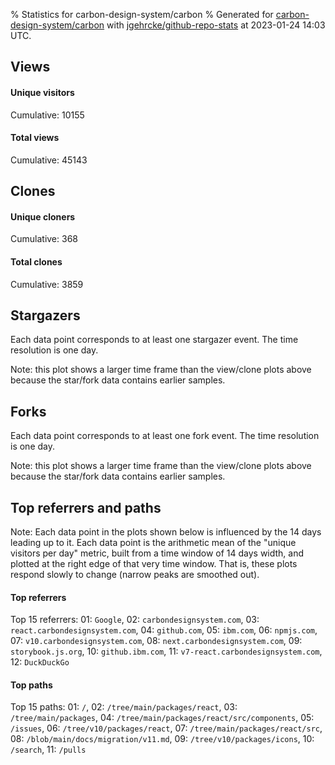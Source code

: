 % Statistics for carbon-design-system/carbon
% Generated for [carbon-design-system/carbon](https://github.com/carbon-design-system/carbon) with [jgehrcke/github-repo-stats](https://github.com/jgehrcke/github-repo-stats) at 2023-01-24 14:03 UTC.


## Views

#### Unique visitors
<div id="chart_views_unique" class="full-width-chart"></div>

Cumulative: 10155

#### Total views
<div id="chart_views_total" class="full-width-chart"></div>

Cumulative: 45143

<div class="pagebreak-for-print"> </div>

## Clones

#### Unique cloners
<div id="chart_clones_unique" class="full-width-chart"></div>

Cumulative: 368

#### Total clones
<div id="chart_clones_total" class="full-width-chart"></div>

Cumulative: 3859



<div class="pagebreak-for-print"> </div>



## Stargazers

Each data point corresponds to at least one stargazer event.
The time resolution is one day.

<div id="chart_stargazers" class="full-width-chart"></div>


Note: this plot shows a larger time frame than the view/clone plots above because the star/fork data contains earlier samples.



## Forks

Each data point corresponds to at least one fork event.
The time resolution is one day.

<div id="chart_forks" class="full-width-chart"></div>


Note: this plot shows a larger time frame than the view/clone plots above because the star/fork data contains earlier samples.



<div class="pagebreak-for-print"> </div>



## Top referrers and paths


Note: Each data point in the plots shown below is influenced by the 14 days
leading up to it. Each data point is the arithmetic mean of the "unique
visitors per day" metric, built from a time window of 14 days width, and
plotted at the right edge of that very time window. That is, these plots
respond slowly to change (narrow peaks are smoothed out).




#### Top referrers


<div id="chart_referrers_top_n_alltime" class="full-width-chart"></div>

Top 15 referrers: 01: `Google`, 02: `carbondesignsystem.com`, 03: `react.carbondesignsystem.com`, 04: `github.com`, 05: `ibm.com`, 06: `npmjs.com`, 07: `v10.carbondesignsystem.com`, 08: `next.carbondesignsystem.com`, 09: `storybook.js.org`, 10: `github.ibm.com`, 11: `v7-react.carbondesignsystem.com`, 12: `DuckDuckGo`





#### Top paths


<div id="chart_paths_top_n_alltime" class="full-width-chart"></div>

Top 15 paths: 01: `/`, 02: `/tree/main/packages/react`, 03: `/tree/main/packages`, 04: `/tree/main/packages/react/src/components`, 05: `/issues`, 06: `/tree/v10/packages/react`, 07: `/tree/main/packages/react/src`, 08: `/blob/main/docs/migration/v11.md`, 09: `/tree/v10/packages/icons`, 10: `/search`, 11: `/pulls`


<script type="text/javascript">
    vegaEmbed('#chart_views_unique', {"$schema": "https://vega.github.io/schema/vega-lite/v4.17.0.json", "config": {"arc": {"fill": "#1b1e23"}, "area": {"fill": "#1b1e23"}, "axisBottom": {"domainColor": "#a9b4c4", "gridColor": "#a9b4c4", "labelColor": "#1b1e23", "labelFont": "relative-mono-11-pitch-pro, Menlo, monospace", "tickColor": "#a9b4c4", "titleColor": "#1b1e23", "titleFont": "relative-mono-11-pitch-pro, Menlo, monospace"}, "axisLeft": {"domainColor": "#a9b4c4", "gridColor": "#a9b4c4", "labelColor": "#1b1e23", "labelFont": "relative-mono-11-pitch-pro, Menlo, monospace", "tickColor": "#a9b4c4", "titleColor": "#1b1e23", "titleFont": "relative-mono-11-pitch-pro, Menlo, monospace"}, "axisX": {"grid": false}, "axisY": {"grid": false, "labelBound": true}, "background": "#FFFFFF", "group": {"fill": "#FFFFFF"}, "header": {"fontWeight": 400, "labelFont": "relative-mono-11-pitch-pro, Menlo, monospace", "titleFont": "relative-mono-11-pitch-pro, Menlo, monospace"}, "legend": {"labelFont": "relative-mono-11-pitch-pro, Menlo, monospace", "symbolSize": 200, "symbolType": "circle", "titleFont": "relative-mono-11-pitch-pro, Menlo, monospace"}, "line": {"color": "#1b1e23", "stroke": "#1b1e23"}, "path": {"stroke": "#1b1e23"}, "point": {"color": "#1b1e23", "cursor": "pointer", "filled": true, "size": 20}, "range": {"category": ["#85a2f7", "#ea9755", "#7eb36a", "#f07071", "#bc85d9", "#e587b6", "#a9b4c4", "#d4c05e", "#64b9c4"]}, "style": {"bar": {"fill": "#1b1e23"}, "text": {"font": "relative-mono-11-pitch-pro, Menlo, monospace", "fontWeight": 400}}, "symbol": {"shape": "circle"}, "title": {"anchor": "start", "font": "relative-mono-11-pitch-pro, Menlo, monospace", "fontWeight": 400}, "trail": {"color": "#1b1e23", "stroke": "#1b1e23"}, "view": {"stroke": null}}, "data": {"name": "data-e81430595b9383e5c819a28586edb042"}, "datasets": {"data-e81430595b9383e5c819a28586edb042": [{"time": "2023-01-03T00:00:00+00:00", "views_total": 1091, "views_unique": 224}, {"time": "2023-01-04T00:00:00+00:00", "views_total": 2646, "views_unique": 541}, {"time": "2023-01-05T00:00:00+00:00", "views_total": 2683, "views_unique": 609}, {"time": "2023-01-06T00:00:00+00:00", "views_total": 2233, "views_unique": 481}, {"time": "2023-01-07T00:00:00+00:00", "views_total": 683, "views_unique": 163}, {"time": "2023-01-08T00:00:00+00:00", "views_total": 548, "views_unique": 137}, {"time": "2023-01-09T00:00:00+00:00", "views_total": 2855, "views_unique": 676}, {"time": "2023-01-10T00:00:00+00:00", "views_total": 3005, "views_unique": 694}, {"time": "2023-01-11T00:00:00+00:00", "views_total": 3182, "views_unique": 717}, {"time": "2023-01-12T00:00:00+00:00", "views_total": 2839, "views_unique": 639}, {"time": "2023-01-13T00:00:00+00:00", "views_total": 2456, "views_unique": 481}, {"time": "2023-01-14T00:00:00+00:00", "views_total": 842, "views_unique": 170}, {"time": "2023-01-15T00:00:00+00:00", "views_total": 696, "views_unique": 159}, {"time": "2023-01-16T00:00:00+00:00", "views_total": 2352, "views_unique": 536}, {"time": "2023-01-17T00:00:00+00:00", "views_total": 3147, "views_unique": 626}, {"time": "2023-01-18T00:00:00+00:00", "views_total": 3029, "views_unique": 672}, {"time": "2023-01-19T00:00:00+00:00", "views_total": 3234, "views_unique": 738}, {"time": "2023-01-20T00:00:00+00:00", "views_total": 2775, "views_unique": 554}, {"time": "2023-01-21T00:00:00+00:00", "views_total": 624, "views_unique": 182}, {"time": "2023-01-22T00:00:00+00:00", "views_total": 860, "views_unique": 188}, {"time": "2023-01-23T00:00:00+00:00", "views_total": 2395, "views_unique": 659}, {"time": "2023-01-24T00:00:00+00:00", "views_total": 968, "views_unique": 309}]}, "encoding": {"tooltip": [{"field": "views_unique", "format": ".1f", "title": "views (u)", "type": "quantitative"}, {"field": "time", "format": "%B %e, %Y", "title": "date", "type": "temporal"}], "x": {"axis": {"labelAngle": 25}, "field": "time", "scale": {"domain": ["2023-01-03", "2023-01-24"]}, "timeUnit": "yearmonthdate", "title": "date", "type": "temporal"}, "y": {"axis": {"values": [1, 10, 50, 100, 500, 1000, 5000, 10000]}, "field": "views_unique", "scale": {"domain": [0, 811.8000000000001], "type": "symlog", "zero": true}, "title": "unique views per day", "type": "quantitative"}}, "height": 200, "mark": {"point": true, "type": "line"}, "padding": 10, "width": "container"}, {"actions": false, "renderer": "svg"}).catch(console.error);
vegaEmbed('#chart_views_total', {"$schema": "https://vega.github.io/schema/vega-lite/v4.17.0.json", "config": {"arc": {"fill": "#1b1e23"}, "area": {"fill": "#1b1e23"}, "axisBottom": {"domainColor": "#a9b4c4", "gridColor": "#a9b4c4", "labelColor": "#1b1e23", "labelFont": "relative-mono-11-pitch-pro, Menlo, monospace", "tickColor": "#a9b4c4", "titleColor": "#1b1e23", "titleFont": "relative-mono-11-pitch-pro, Menlo, monospace"}, "axisLeft": {"domainColor": "#a9b4c4", "gridColor": "#a9b4c4", "labelColor": "#1b1e23", "labelFont": "relative-mono-11-pitch-pro, Menlo, monospace", "tickColor": "#a9b4c4", "titleColor": "#1b1e23", "titleFont": "relative-mono-11-pitch-pro, Menlo, monospace"}, "axisX": {"grid": false}, "axisY": {"grid": false, "labelBound": true}, "background": "#FFFFFF", "group": {"fill": "#FFFFFF"}, "header": {"fontWeight": 400, "labelFont": "relative-mono-11-pitch-pro, Menlo, monospace", "titleFont": "relative-mono-11-pitch-pro, Menlo, monospace"}, "legend": {"labelFont": "relative-mono-11-pitch-pro, Menlo, monospace", "symbolSize": 200, "symbolType": "circle", "titleFont": "relative-mono-11-pitch-pro, Menlo, monospace"}, "line": {"color": "#1b1e23", "stroke": "#1b1e23"}, "path": {"stroke": "#1b1e23"}, "point": {"color": "#1b1e23", "cursor": "pointer", "filled": true, "size": 20}, "range": {"category": ["#85a2f7", "#ea9755", "#7eb36a", "#f07071", "#bc85d9", "#e587b6", "#a9b4c4", "#d4c05e", "#64b9c4"]}, "style": {"bar": {"fill": "#1b1e23"}, "text": {"font": "relative-mono-11-pitch-pro, Menlo, monospace", "fontWeight": 400}}, "symbol": {"shape": "circle"}, "title": {"anchor": "start", "font": "relative-mono-11-pitch-pro, Menlo, monospace", "fontWeight": 400}, "trail": {"color": "#1b1e23", "stroke": "#1b1e23"}, "view": {"stroke": null}}, "data": {"name": "data-e81430595b9383e5c819a28586edb042"}, "datasets": {"data-e81430595b9383e5c819a28586edb042": [{"time": "2023-01-03T00:00:00+00:00", "views_total": 1091, "views_unique": 224}, {"time": "2023-01-04T00:00:00+00:00", "views_total": 2646, "views_unique": 541}, {"time": "2023-01-05T00:00:00+00:00", "views_total": 2683, "views_unique": 609}, {"time": "2023-01-06T00:00:00+00:00", "views_total": 2233, "views_unique": 481}, {"time": "2023-01-07T00:00:00+00:00", "views_total": 683, "views_unique": 163}, {"time": "2023-01-08T00:00:00+00:00", "views_total": 548, "views_unique": 137}, {"time": "2023-01-09T00:00:00+00:00", "views_total": 2855, "views_unique": 676}, {"time": "2023-01-10T00:00:00+00:00", "views_total": 3005, "views_unique": 694}, {"time": "2023-01-11T00:00:00+00:00", "views_total": 3182, "views_unique": 717}, {"time": "2023-01-12T00:00:00+00:00", "views_total": 2839, "views_unique": 639}, {"time": "2023-01-13T00:00:00+00:00", "views_total": 2456, "views_unique": 481}, {"time": "2023-01-14T00:00:00+00:00", "views_total": 842, "views_unique": 170}, {"time": "2023-01-15T00:00:00+00:00", "views_total": 696, "views_unique": 159}, {"time": "2023-01-16T00:00:00+00:00", "views_total": 2352, "views_unique": 536}, {"time": "2023-01-17T00:00:00+00:00", "views_total": 3147, "views_unique": 626}, {"time": "2023-01-18T00:00:00+00:00", "views_total": 3029, "views_unique": 672}, {"time": "2023-01-19T00:00:00+00:00", "views_total": 3234, "views_unique": 738}, {"time": "2023-01-20T00:00:00+00:00", "views_total": 2775, "views_unique": 554}, {"time": "2023-01-21T00:00:00+00:00", "views_total": 624, "views_unique": 182}, {"time": "2023-01-22T00:00:00+00:00", "views_total": 860, "views_unique": 188}, {"time": "2023-01-23T00:00:00+00:00", "views_total": 2395, "views_unique": 659}, {"time": "2023-01-24T00:00:00+00:00", "views_total": 968, "views_unique": 309}]}, "encoding": {"tooltip": [{"field": "views_total", "format": ".1f", "title": "views (t)", "type": "quantitative"}, {"field": "time", "format": "%B %e, %Y", "title": "date", "type": "temporal"}], "x": {"axis": {"labelAngle": 25}, "field": "time", "scale": {"domain": ["2023-01-03", "2023-01-24"]}, "timeUnit": "yearmonthdate", "title": "date", "type": "temporal"}, "y": {"axis": {"values": [1, 10, 50, 100, 500, 1000, 5000, 10000]}, "field": "views_total", "scale": {"domain": [0, 3557.4], "type": "symlog", "zero": true}, "title": "total views per day", "type": "quantitative"}}, "height": 200, "mark": {"point": true, "type": "line"}, "padding": 10, "width": "container"}, {"actions": false, "renderer": "svg"}).catch(console.error);
vegaEmbed('#chart_clones_unique', {"$schema": "https://vega.github.io/schema/vega-lite/v4.17.0.json", "config": {"arc": {"fill": "#1b1e23"}, "area": {"fill": "#1b1e23"}, "axisBottom": {"domainColor": "#a9b4c4", "gridColor": "#a9b4c4", "labelColor": "#1b1e23", "labelFont": "relative-mono-11-pitch-pro, Menlo, monospace", "tickColor": "#a9b4c4", "titleColor": "#1b1e23", "titleFont": "relative-mono-11-pitch-pro, Menlo, monospace"}, "axisLeft": {"domainColor": "#a9b4c4", "gridColor": "#a9b4c4", "labelColor": "#1b1e23", "labelFont": "relative-mono-11-pitch-pro, Menlo, monospace", "tickColor": "#a9b4c4", "titleColor": "#1b1e23", "titleFont": "relative-mono-11-pitch-pro, Menlo, monospace"}, "axisX": {"grid": false}, "axisY": {"grid": false, "labelBound": true}, "background": "#FFFFFF", "group": {"fill": "#FFFFFF"}, "header": {"fontWeight": 400, "labelFont": "relative-mono-11-pitch-pro, Menlo, monospace", "titleFont": "relative-mono-11-pitch-pro, Menlo, monospace"}, "legend": {"labelFont": "relative-mono-11-pitch-pro, Menlo, monospace", "symbolSize": 200, "symbolType": "circle", "titleFont": "relative-mono-11-pitch-pro, Menlo, monospace"}, "line": {"color": "#1b1e23", "stroke": "#1b1e23"}, "path": {"stroke": "#1b1e23"}, "point": {"color": "#1b1e23", "cursor": "pointer", "filled": true, "size": 20}, "range": {"category": ["#85a2f7", "#ea9755", "#7eb36a", "#f07071", "#bc85d9", "#e587b6", "#a9b4c4", "#d4c05e", "#64b9c4"]}, "style": {"bar": {"fill": "#1b1e23"}, "text": {"font": "relative-mono-11-pitch-pro, Menlo, monospace", "fontWeight": 400}}, "symbol": {"shape": "circle"}, "title": {"anchor": "start", "font": "relative-mono-11-pitch-pro, Menlo, monospace", "fontWeight": 400}, "trail": {"color": "#1b1e23", "stroke": "#1b1e23"}, "view": {"stroke": null}}, "data": {"name": "data-402d033939138b77c69c76e5048bea4e"}, "datasets": {"data-402d033939138b77c69c76e5048bea4e": [{"clones_total": 365, "clones_unique": 17, "time": "2023-01-03T00:00:00+00:00"}, {"clones_total": 277, "clones_unique": 28, "time": "2023-01-04T00:00:00+00:00"}, {"clones_total": 458, "clones_unique": 33, "time": "2023-01-05T00:00:00+00:00"}, {"clones_total": 177, "clones_unique": 22, "time": "2023-01-06T00:00:00+00:00"}, {"clones_total": 10, "clones_unique": 9, "time": "2023-01-07T00:00:00+00:00"}, {"clones_total": 16, "clones_unique": 10, "time": "2023-01-08T00:00:00+00:00"}, {"clones_total": 151, "clones_unique": 18, "time": "2023-01-09T00:00:00+00:00"}, {"clones_total": 291, "clones_unique": 20, "time": "2023-01-10T00:00:00+00:00"}, {"clones_total": 187, "clones_unique": 17, "time": "2023-01-11T00:00:00+00:00"}, {"clones_total": 131, "clones_unique": 20, "time": "2023-01-12T00:00:00+00:00"}, {"clones_total": 211, "clones_unique": 20, "time": "2023-01-13T00:00:00+00:00"}, {"clones_total": 8, "clones_unique": 6, "time": "2023-01-14T00:00:00+00:00"}, {"clones_total": 6, "clones_unique": 6, "time": "2023-01-15T00:00:00+00:00"}, {"clones_total": 58, "clones_unique": 13, "time": "2023-01-16T00:00:00+00:00"}, {"clones_total": 177, "clones_unique": 22, "time": "2023-01-17T00:00:00+00:00"}, {"clones_total": 246, "clones_unique": 16, "time": "2023-01-18T00:00:00+00:00"}, {"clones_total": 390, "clones_unique": 27, "time": "2023-01-19T00:00:00+00:00"}, {"clones_total": 453, "clones_unique": 25, "time": "2023-01-20T00:00:00+00:00"}, {"clones_total": 29, "clones_unique": 9, "time": "2023-01-21T00:00:00+00:00"}, {"clones_total": 30, "clones_unique": 11, "time": "2023-01-22T00:00:00+00:00"}, {"clones_total": 173, "clones_unique": 11, "time": "2023-01-23T00:00:00+00:00"}, {"clones_total": 15, "clones_unique": 8, "time": "2023-01-24T00:00:00+00:00"}]}, "encoding": {"tooltip": [{"field": "clones_unique", "format": ".1f", "title": "clones (u)", "type": "quantitative"}, {"field": "time", "format": "%B %e, %Y", "title": "date", "type": "temporal"}], "x": {"axis": {"labelAngle": 25}, "field": "time", "scale": {"domain": ["2023-01-03", "2023-01-24"]}, "timeUnit": "yearmonthdate", "title": "date", "type": "temporal"}, "y": {"axis": {}, "field": "clones_unique", "scale": {"domain": [0, 36.300000000000004], "type": "linear", "zero": true}, "title": "unique clones per day", "type": "quantitative"}}, "height": 200, "mark": {"point": true, "type": "line"}, "padding": 10, "width": "container"}, {"actions": false, "renderer": "svg"}).catch(console.error);
vegaEmbed('#chart_clones_total', {"$schema": "https://vega.github.io/schema/vega-lite/v4.17.0.json", "config": {"arc": {"fill": "#1b1e23"}, "area": {"fill": "#1b1e23"}, "axisBottom": {"domainColor": "#a9b4c4", "gridColor": "#a9b4c4", "labelColor": "#1b1e23", "labelFont": "relative-mono-11-pitch-pro, Menlo, monospace", "tickColor": "#a9b4c4", "titleColor": "#1b1e23", "titleFont": "relative-mono-11-pitch-pro, Menlo, monospace"}, "axisLeft": {"domainColor": "#a9b4c4", "gridColor": "#a9b4c4", "labelColor": "#1b1e23", "labelFont": "relative-mono-11-pitch-pro, Menlo, monospace", "tickColor": "#a9b4c4", "titleColor": "#1b1e23", "titleFont": "relative-mono-11-pitch-pro, Menlo, monospace"}, "axisX": {"grid": false}, "axisY": {"grid": false, "labelBound": true}, "background": "#FFFFFF", "group": {"fill": "#FFFFFF"}, "header": {"fontWeight": 400, "labelFont": "relative-mono-11-pitch-pro, Menlo, monospace", "titleFont": "relative-mono-11-pitch-pro, Menlo, monospace"}, "legend": {"labelFont": "relative-mono-11-pitch-pro, Menlo, monospace", "symbolSize": 200, "symbolType": "circle", "titleFont": "relative-mono-11-pitch-pro, Menlo, monospace"}, "line": {"color": "#1b1e23", "stroke": "#1b1e23"}, "path": {"stroke": "#1b1e23"}, "point": {"color": "#1b1e23", "cursor": "pointer", "filled": true, "size": 20}, "range": {"category": ["#85a2f7", "#ea9755", "#7eb36a", "#f07071", "#bc85d9", "#e587b6", "#a9b4c4", "#d4c05e", "#64b9c4"]}, "style": {"bar": {"fill": "#1b1e23"}, "text": {"font": "relative-mono-11-pitch-pro, Menlo, monospace", "fontWeight": 400}}, "symbol": {"shape": "circle"}, "title": {"anchor": "start", "font": "relative-mono-11-pitch-pro, Menlo, monospace", "fontWeight": 400}, "trail": {"color": "#1b1e23", "stroke": "#1b1e23"}, "view": {"stroke": null}}, "data": {"name": "data-402d033939138b77c69c76e5048bea4e"}, "datasets": {"data-402d033939138b77c69c76e5048bea4e": [{"clones_total": 365, "clones_unique": 17, "time": "2023-01-03T00:00:00+00:00"}, {"clones_total": 277, "clones_unique": 28, "time": "2023-01-04T00:00:00+00:00"}, {"clones_total": 458, "clones_unique": 33, "time": "2023-01-05T00:00:00+00:00"}, {"clones_total": 177, "clones_unique": 22, "time": "2023-01-06T00:00:00+00:00"}, {"clones_total": 10, "clones_unique": 9, "time": "2023-01-07T00:00:00+00:00"}, {"clones_total": 16, "clones_unique": 10, "time": "2023-01-08T00:00:00+00:00"}, {"clones_total": 151, "clones_unique": 18, "time": "2023-01-09T00:00:00+00:00"}, {"clones_total": 291, "clones_unique": 20, "time": "2023-01-10T00:00:00+00:00"}, {"clones_total": 187, "clones_unique": 17, "time": "2023-01-11T00:00:00+00:00"}, {"clones_total": 131, "clones_unique": 20, "time": "2023-01-12T00:00:00+00:00"}, {"clones_total": 211, "clones_unique": 20, "time": "2023-01-13T00:00:00+00:00"}, {"clones_total": 8, "clones_unique": 6, "time": "2023-01-14T00:00:00+00:00"}, {"clones_total": 6, "clones_unique": 6, "time": "2023-01-15T00:00:00+00:00"}, {"clones_total": 58, "clones_unique": 13, "time": "2023-01-16T00:00:00+00:00"}, {"clones_total": 177, "clones_unique": 22, "time": "2023-01-17T00:00:00+00:00"}, {"clones_total": 246, "clones_unique": 16, "time": "2023-01-18T00:00:00+00:00"}, {"clones_total": 390, "clones_unique": 27, "time": "2023-01-19T00:00:00+00:00"}, {"clones_total": 453, "clones_unique": 25, "time": "2023-01-20T00:00:00+00:00"}, {"clones_total": 29, "clones_unique": 9, "time": "2023-01-21T00:00:00+00:00"}, {"clones_total": 30, "clones_unique": 11, "time": "2023-01-22T00:00:00+00:00"}, {"clones_total": 173, "clones_unique": 11, "time": "2023-01-23T00:00:00+00:00"}, {"clones_total": 15, "clones_unique": 8, "time": "2023-01-24T00:00:00+00:00"}]}, "encoding": {"tooltip": [{"field": "clones_total", "format": ".1f", "title": "clones (t)", "type": "quantitative"}, {"field": "time", "format": "%B %e, %Y", "title": "date", "type": "temporal"}], "x": {"axis": {"labelAngle": 25}, "field": "time", "scale": {"domain": ["2023-01-03", "2023-01-24"]}, "timeUnit": "yearmonthdate", "title": "date", "type": "temporal"}, "y": {"axis": {"values": [1, 10, 50, 100, 500, 1000, 5000, 10000]}, "field": "clones_total", "scale": {"domain": [0, 503.80000000000007], "type": "symlog", "zero": true}, "title": "total clones per day", "type": "quantitative"}}, "height": 200, "mark": {"point": true, "type": "line"}, "padding": 10, "width": "container"}, {"actions": false, "renderer": "svg"}).catch(console.error);
vegaEmbed('#chart_stargazers', {"$schema": "https://vega.github.io/schema/vega-lite/v4.17.0.json", "config": {"arc": {"fill": "#1b1e23"}, "area": {"fill": "#1b1e23"}, "axisBottom": {"domainColor": "#a9b4c4", "gridColor": "#a9b4c4", "labelColor": "#1b1e23", "labelFont": "relative-mono-11-pitch-pro, Menlo, monospace", "tickColor": "#a9b4c4", "titleColor": "#1b1e23", "titleFont": "relative-mono-11-pitch-pro, Menlo, monospace"}, "axisLeft": {"domainColor": "#a9b4c4", "gridColor": "#a9b4c4", "labelColor": "#1b1e23", "labelFont": "relative-mono-11-pitch-pro, Menlo, monospace", "tickColor": "#a9b4c4", "titleColor": "#1b1e23", "titleFont": "relative-mono-11-pitch-pro, Menlo, monospace"}, "axisX": {"grid": false}, "axisY": {"grid": false}, "background": "#FFFFFF", "group": {"fill": "#FFFFFF"}, "header": {"fontWeight": 400, "labelFont": "relative-mono-11-pitch-pro, Menlo, monospace", "titleFont": "relative-mono-11-pitch-pro, Menlo, monospace"}, "legend": {"labelFont": "relative-mono-11-pitch-pro, Menlo, monospace", "symbolSize": 200, "symbolType": "circle", "titleFont": "relative-mono-11-pitch-pro, Menlo, monospace"}, "line": {"color": "#1b1e23", "stroke": "#1b1e23"}, "path": {"stroke": "#1b1e23"}, "point": {"color": "#1b1e23", "cursor": "pointer", "filled": true, "size": 50}, "range": {"category": ["#85a2f7", "#ea9755", "#7eb36a", "#f07071", "#bc85d9", "#e587b6", "#a9b4c4", "#d4c05e", "#64b9c4"]}, "style": {"bar": {"fill": "#1b1e23"}, "text": {"font": "relative-mono-11-pitch-pro, Menlo, monospace", "fontWeight": 400}}, "symbol": {"shape": "circle"}, "title": {"anchor": "start", "font": "relative-mono-11-pitch-pro, Menlo, monospace", "fontWeight": 400}, "trail": {"color": "#1b1e23", "stroke": "#1b1e23"}, "view": {"stroke": null}}, "data": {"name": "data-bc23ece82d6964034e06736f300e81fc"}, "datasets": {"data-bc23ece82d6964034e06736f300e81fc": [{"stars_cumulative": 111, "time": "2017-03-13T00:00:00+00:00"}, {"stars_cumulative": 200, "time": "2017-04-03T10:00:00+00:00"}, {"stars_cumulative": 221, "time": "2017-04-24T20:00:00+00:00"}, {"stars_cumulative": 249, "time": "2017-05-16T06:00:00+00:00"}, {"stars_cumulative": 283, "time": "2017-06-06T16:00:00+00:00"}, {"stars_cumulative": 312, "time": "2017-06-28T02:00:00+00:00"}, {"stars_cumulative": 331, "time": "2017-07-19T12:00:00+00:00"}, {"stars_cumulative": 350, "time": "2017-08-09T22:00:00+00:00"}, {"stars_cumulative": 367, "time": "2017-08-31T08:00:00+00:00"}, {"stars_cumulative": 396, "time": "2017-09-21T18:00:00+00:00"}, {"stars_cumulative": 416, "time": "2017-10-13T04:00:00+00:00"}, {"stars_cumulative": 454, "time": "2017-11-03T14:00:00+00:00"}, {"stars_cumulative": 486, "time": "2017-11-25T00:00:00+00:00"}, {"stars_cumulative": 514, "time": "2017-12-16T10:00:00+00:00"}, {"stars_cumulative": 571, "time": "2018-01-06T20:00:00+00:00"}, {"stars_cumulative": 610, "time": "2018-01-28T06:00:00+00:00"}, {"stars_cumulative": 661, "time": "2018-02-18T16:00:00+00:00"}, {"stars_cumulative": 683, "time": "2018-03-12T02:00:00+00:00"}, {"stars_cumulative": 720, "time": "2018-04-02T12:00:00+00:00"}, {"stars_cumulative": 746, "time": "2018-04-23T22:00:00+00:00"}, {"stars_cumulative": 779, "time": "2018-05-15T08:00:00+00:00"}, {"stars_cumulative": 799, "time": "2018-06-05T18:00:00+00:00"}, {"stars_cumulative": 829, "time": "2018-06-27T04:00:00+00:00"}, {"stars_cumulative": 845, "time": "2018-07-18T14:00:00+00:00"}, {"stars_cumulative": 873, "time": "2018-08-09T00:00:00+00:00"}, {"stars_cumulative": 901, "time": "2018-08-30T10:00:00+00:00"}, {"stars_cumulative": 926, "time": "2018-09-20T20:00:00+00:00"}, {"stars_cumulative": 958, "time": "2018-10-12T06:00:00+00:00"}, {"stars_cumulative": 991, "time": "2018-11-02T16:00:00+00:00"}, {"stars_cumulative": 1006, "time": "2018-11-24T02:00:00+00:00"}, {"stars_cumulative": 1031, "time": "2018-12-15T12:00:00+00:00"}, {"stars_cumulative": 1068, "time": "2019-01-05T22:00:00+00:00"}, {"stars_cumulative": 1098, "time": "2019-01-27T08:00:00+00:00"}, {"stars_cumulative": 1158, "time": "2019-02-17T18:00:00+00:00"}, {"stars_cumulative": 1185, "time": "2019-03-11T04:00:00+00:00"}, {"stars_cumulative": 1213, "time": "2019-04-01T14:00:00+00:00"}, {"stars_cumulative": 1251, "time": "2019-04-23T00:00:00+00:00"}, {"stars_cumulative": 1330, "time": "2019-05-14T10:00:00+00:00"}, {"stars_cumulative": 1430, "time": "2019-06-04T20:00:00+00:00"}, {"stars_cumulative": 1533, "time": "2019-06-26T06:00:00+00:00"}, {"stars_cumulative": 1594, "time": "2019-07-17T16:00:00+00:00"}, {"stars_cumulative": 1645, "time": "2019-08-08T02:00:00+00:00"}, {"stars_cumulative": 1725, "time": "2019-08-29T12:00:00+00:00"}, {"stars_cumulative": 2012, "time": "2019-09-19T22:00:00+00:00"}, {"stars_cumulative": 2107, "time": "2019-10-11T08:00:00+00:00"}, {"stars_cumulative": 2212, "time": "2019-11-01T18:00:00+00:00"}, {"stars_cumulative": 2279, "time": "2019-11-23T04:00:00+00:00"}, {"stars_cumulative": 2335, "time": "2019-12-14T14:00:00+00:00"}, {"stars_cumulative": 2414, "time": "2020-01-05T00:00:00+00:00"}, {"stars_cumulative": 2491, "time": "2020-01-26T10:00:00+00:00"}, {"stars_cumulative": 2604, "time": "2020-02-16T20:00:00+00:00"}, {"stars_cumulative": 2666, "time": "2020-03-09T06:00:00+00:00"}, {"stars_cumulative": 2774, "time": "2020-03-30T16:00:00+00:00"}, {"stars_cumulative": 2850, "time": "2020-04-21T02:00:00+00:00"}, {"stars_cumulative": 2940, "time": "2020-05-12T12:00:00+00:00"}, {"stars_cumulative": 3017, "time": "2020-06-02T22:00:00+00:00"}, {"stars_cumulative": 3085, "time": "2020-06-24T08:00:00+00:00"}, {"stars_cumulative": 3149, "time": "2020-07-15T18:00:00+00:00"}, {"stars_cumulative": 3230, "time": "2020-08-06T04:00:00+00:00"}, {"stars_cumulative": 3345, "time": "2020-08-27T14:00:00+00:00"}, {"stars_cumulative": 3420, "time": "2020-09-18T00:00:00+00:00"}, {"stars_cumulative": 3478, "time": "2020-10-09T10:00:00+00:00"}, {"stars_cumulative": 3550, "time": "2020-10-30T20:00:00+00:00"}, {"stars_cumulative": 3643, "time": "2020-11-21T06:00:00+00:00"}, {"stars_cumulative": 3688, "time": "2020-12-12T16:00:00+00:00"}, {"stars_cumulative": 3756, "time": "2021-01-03T02:00:00+00:00"}, {"stars_cumulative": 3831, "time": "2021-01-24T12:00:00+00:00"}, {"stars_cumulative": 3905, "time": "2021-02-14T22:00:00+00:00"}, {"stars_cumulative": 4002, "time": "2021-03-08T08:00:00+00:00"}, {"stars_cumulative": 4078, "time": "2021-03-29T18:00:00+00:00"}, {"stars_cumulative": 4143, "time": "2021-04-20T04:00:00+00:00"}, {"stars_cumulative": 4221, "time": "2021-05-11T14:00:00+00:00"}, {"stars_cumulative": 4295, "time": "2021-06-02T00:00:00+00:00"}, {"stars_cumulative": 4355, "time": "2021-06-23T10:00:00+00:00"}, {"stars_cumulative": 4414, "time": "2021-07-14T20:00:00+00:00"}, {"stars_cumulative": 4469, "time": "2021-08-05T06:00:00+00:00"}, {"stars_cumulative": 4607, "time": "2021-08-26T16:00:00+00:00"}, {"stars_cumulative": 4649, "time": "2021-09-17T02:00:00+00:00"}, {"stars_cumulative": 4767, "time": "2021-10-08T12:00:00+00:00"}, {"stars_cumulative": 4842, "time": "2021-10-29T22:00:00+00:00"}, {"stars_cumulative": 4906, "time": "2021-11-20T08:00:00+00:00"}, {"stars_cumulative": 4954, "time": "2021-12-11T18:00:00+00:00"}, {"stars_cumulative": 5026, "time": "2022-01-02T04:00:00+00:00"}, {"stars_cumulative": 5109, "time": "2022-01-23T14:00:00+00:00"}, {"stars_cumulative": 5161, "time": "2022-02-14T00:00:00+00:00"}, {"stars_cumulative": 5234, "time": "2022-03-07T10:00:00+00:00"}, {"stars_cumulative": 5305, "time": "2022-03-28T20:00:00+00:00"}, {"stars_cumulative": 5419, "time": "2022-04-19T06:00:00+00:00"}, {"stars_cumulative": 5480, "time": "2022-05-10T16:00:00+00:00"}, {"stars_cumulative": 5528, "time": "2022-06-01T02:00:00+00:00"}, {"stars_cumulative": 5603, "time": "2022-06-22T12:00:00+00:00"}, {"stars_cumulative": 5678, "time": "2022-07-13T22:00:00+00:00"}, {"stars_cumulative": 5744, "time": "2022-08-04T08:00:00+00:00"}, {"stars_cumulative": 5806, "time": "2022-08-25T18:00:00+00:00"}, {"stars_cumulative": 5933, "time": "2022-09-16T04:00:00+00:00"}, {"stars_cumulative": 6023, "time": "2022-10-07T14:00:00+00:00"}, {"stars_cumulative": 6075, "time": "2022-10-29T00:00:00+00:00"}, {"stars_cumulative": 6111, "time": "2022-11-19T10:00:00+00:00"}, {"stars_cumulative": 6209, "time": "2022-12-10T20:00:00+00:00"}, {"stars_cumulative": 6248, "time": "2023-01-01T06:00:00+00:00"}, {"stars_cumulative": 6251, "time": "2023-01-22T16:00:00+00:00"}]}, "encoding": {"tooltip": [{"field": "stars_cumulative", "format": "d", "title": "stars", "type": "quantitative"}, {"field": "time", "format": "%B %e, %Y", "title": "date", "type": "temporal"}], "x": {"axis": {"labelAngle": 25}, "field": "time", "scale": {"domain": ["2017-03-13", "2023-01-24"]}, "timeUnit": "yearmonthdate", "title": "date", "type": "temporal"}, "y": {"field": "stars_cumulative", "scale": {"domain": [0, 6876.1], "zero": true}, "title": "stargazer count (cumulative)", "type": "quantitative"}}, "height": 300, "mark": {"point": true, "type": "line"}, "padding": 10, "width": "container"}, {"actions": false, "renderer": "svg"}).catch(console.error);
vegaEmbed('#chart_forks', {"$schema": "https://vega.github.io/schema/vega-lite/v4.17.0.json", "config": {"arc": {"fill": "#1b1e23"}, "area": {"fill": "#1b1e23"}, "axisBottom": {"domainColor": "#a9b4c4", "gridColor": "#a9b4c4", "labelColor": "#1b1e23", "labelFont": "relative-mono-11-pitch-pro, Menlo, monospace", "tickColor": "#a9b4c4", "titleColor": "#1b1e23", "titleFont": "relative-mono-11-pitch-pro, Menlo, monospace"}, "axisLeft": {"domainColor": "#a9b4c4", "gridColor": "#a9b4c4", "labelColor": "#1b1e23", "labelFont": "relative-mono-11-pitch-pro, Menlo, monospace", "tickColor": "#a9b4c4", "titleColor": "#1b1e23", "titleFont": "relative-mono-11-pitch-pro, Menlo, monospace"}, "axisX": {"grid": false}, "axisY": {"grid": false}, "background": "#FFFFFF", "group": {"fill": "#FFFFFF"}, "header": {"fontWeight": 400, "labelFont": "relative-mono-11-pitch-pro, Menlo, monospace", "titleFont": "relative-mono-11-pitch-pro, Menlo, monospace"}, "legend": {"labelFont": "relative-mono-11-pitch-pro, Menlo, monospace", "symbolSize": 200, "symbolType": "circle", "titleFont": "relative-mono-11-pitch-pro, Menlo, monospace"}, "line": {"color": "#1b1e23", "stroke": "#1b1e23"}, "path": {"stroke": "#1b1e23"}, "point": {"color": "#1b1e23", "cursor": "pointer", "filled": true, "size": 50}, "range": {"category": ["#85a2f7", "#ea9755", "#7eb36a", "#f07071", "#bc85d9", "#e587b6", "#a9b4c4", "#d4c05e", "#64b9c4"]}, "style": {"bar": {"fill": "#1b1e23"}, "text": {"font": "relative-mono-11-pitch-pro, Menlo, monospace", "fontWeight": 400}}, "symbol": {"shape": "circle"}, "title": {"anchor": "start", "font": "relative-mono-11-pitch-pro, Menlo, monospace", "fontWeight": 400}, "trail": {"color": "#1b1e23", "stroke": "#1b1e23"}, "view": {"stroke": null}}, "data": {"name": "data-5fe1a91f9838e2ead091e1290cb3a671"}, "datasets": {"data-5fe1a91f9838e2ead091e1290cb3a671": [{"forks_cumulative": 10, "time": "2017-03-30T00:00:00+00:00"}, {"forks_cumulative": 14, "time": "2017-04-20T06:00:00+00:00"}, {"forks_cumulative": 18, "time": "2017-05-11T12:00:00+00:00"}, {"forks_cumulative": 24, "time": "2017-06-01T18:00:00+00:00"}, {"forks_cumulative": 27, "time": "2017-06-23T00:00:00+00:00"}, {"forks_cumulative": 32, "time": "2017-07-14T06:00:00+00:00"}, {"forks_cumulative": 38, "time": "2017-08-04T12:00:00+00:00"}, {"forks_cumulative": 40, "time": "2017-08-25T18:00:00+00:00"}, {"forks_cumulative": 48, "time": "2017-09-16T00:00:00+00:00"}, {"forks_cumulative": 52, "time": "2017-10-07T06:00:00+00:00"}, {"forks_cumulative": 59, "time": "2017-10-28T12:00:00+00:00"}, {"forks_cumulative": 64, "time": "2017-11-18T18:00:00+00:00"}, {"forks_cumulative": 70, "time": "2017-12-10T00:00:00+00:00"}, {"forks_cumulative": 73, "time": "2017-12-31T06:00:00+00:00"}, {"forks_cumulative": 77, "time": "2018-01-21T12:00:00+00:00"}, {"forks_cumulative": 84, "time": "2018-02-11T18:00:00+00:00"}, {"forks_cumulative": 89, "time": "2018-03-05T00:00:00+00:00"}, {"forks_cumulative": 102, "time": "2018-03-26T06:00:00+00:00"}, {"forks_cumulative": 110, "time": "2018-04-16T12:00:00+00:00"}, {"forks_cumulative": 121, "time": "2018-05-07T18:00:00+00:00"}, {"forks_cumulative": 132, "time": "2018-05-29T00:00:00+00:00"}, {"forks_cumulative": 141, "time": "2018-06-19T06:00:00+00:00"}, {"forks_cumulative": 144, "time": "2018-07-10T12:00:00+00:00"}, {"forks_cumulative": 154, "time": "2018-07-31T18:00:00+00:00"}, {"forks_cumulative": 156, "time": "2018-08-22T00:00:00+00:00"}, {"forks_cumulative": 158, "time": "2018-09-12T06:00:00+00:00"}, {"forks_cumulative": 166, "time": "2018-10-03T12:00:00+00:00"}, {"forks_cumulative": 174, "time": "2018-10-24T18:00:00+00:00"}, {"forks_cumulative": 180, "time": "2018-11-15T00:00:00+00:00"}, {"forks_cumulative": 184, "time": "2018-12-06T06:00:00+00:00"}, {"forks_cumulative": 188, "time": "2018-12-27T12:00:00+00:00"}, {"forks_cumulative": 195, "time": "2019-01-17T18:00:00+00:00"}, {"forks_cumulative": 200, "time": "2019-02-08T00:00:00+00:00"}, {"forks_cumulative": 205, "time": "2019-03-01T06:00:00+00:00"}, {"forks_cumulative": 209, "time": "2019-03-22T12:00:00+00:00"}, {"forks_cumulative": 214, "time": "2019-04-12T18:00:00+00:00"}, {"forks_cumulative": 226, "time": "2019-05-04T00:00:00+00:00"}, {"forks_cumulative": 239, "time": "2019-05-25T06:00:00+00:00"}, {"forks_cumulative": 255, "time": "2019-06-15T12:00:00+00:00"}, {"forks_cumulative": 263, "time": "2019-07-06T18:00:00+00:00"}, {"forks_cumulative": 287, "time": "2019-07-28T00:00:00+00:00"}, {"forks_cumulative": 304, "time": "2019-08-18T06:00:00+00:00"}, {"forks_cumulative": 325, "time": "2019-09-08T12:00:00+00:00"}, {"forks_cumulative": 356, "time": "2019-09-29T18:00:00+00:00"}, {"forks_cumulative": 385, "time": "2019-10-21T00:00:00+00:00"}, {"forks_cumulative": 405, "time": "2019-11-11T06:00:00+00:00"}, {"forks_cumulative": 434, "time": "2019-12-02T12:00:00+00:00"}, {"forks_cumulative": 449, "time": "2019-12-23T18:00:00+00:00"}, {"forks_cumulative": 474, "time": "2020-01-14T00:00:00+00:00"}, {"forks_cumulative": 498, "time": "2020-02-04T06:00:00+00:00"}, {"forks_cumulative": 526, "time": "2020-02-25T12:00:00+00:00"}, {"forks_cumulative": 543, "time": "2020-03-17T18:00:00+00:00"}, {"forks_cumulative": 565, "time": "2020-04-08T00:00:00+00:00"}, {"forks_cumulative": 584, "time": "2020-04-29T06:00:00+00:00"}, {"forks_cumulative": 604, "time": "2020-05-20T12:00:00+00:00"}, {"forks_cumulative": 623, "time": "2020-06-10T18:00:00+00:00"}, {"forks_cumulative": 644, "time": "2020-07-02T00:00:00+00:00"}, {"forks_cumulative": 658, "time": "2020-07-23T06:00:00+00:00"}, {"forks_cumulative": 676, "time": "2020-08-13T12:00:00+00:00"}, {"forks_cumulative": 695, "time": "2020-09-03T18:00:00+00:00"}, {"forks_cumulative": 723, "time": "2020-09-25T00:00:00+00:00"}, {"forks_cumulative": 744, "time": "2020-10-16T06:00:00+00:00"}, {"forks_cumulative": 766, "time": "2020-11-06T12:00:00+00:00"}, {"forks_cumulative": 790, "time": "2020-11-27T18:00:00+00:00"}, {"forks_cumulative": 799, "time": "2020-12-19T00:00:00+00:00"}, {"forks_cumulative": 815, "time": "2021-01-09T06:00:00+00:00"}, {"forks_cumulative": 828, "time": "2021-01-30T12:00:00+00:00"}, {"forks_cumulative": 848, "time": "2021-02-20T18:00:00+00:00"}, {"forks_cumulative": 867, "time": "2021-03-14T00:00:00+00:00"}, {"forks_cumulative": 885, "time": "2021-04-04T06:00:00+00:00"}, {"forks_cumulative": 908, "time": "2021-04-25T12:00:00+00:00"}, {"forks_cumulative": 922, "time": "2021-05-16T18:00:00+00:00"}, {"forks_cumulative": 951, "time": "2021-06-07T00:00:00+00:00"}, {"forks_cumulative": 973, "time": "2021-06-28T06:00:00+00:00"}, {"forks_cumulative": 990, "time": "2021-07-19T12:00:00+00:00"}, {"forks_cumulative": 1015, "time": "2021-08-09T18:00:00+00:00"}, {"forks_cumulative": 1040, "time": "2021-08-31T00:00:00+00:00"}, {"forks_cumulative": 1057, "time": "2021-09-21T06:00:00+00:00"}, {"forks_cumulative": 1072, "time": "2021-10-12T12:00:00+00:00"}, {"forks_cumulative": 1099, "time": "2021-11-02T18:00:00+00:00"}, {"forks_cumulative": 1110, "time": "2021-11-24T00:00:00+00:00"}, {"forks_cumulative": 1122, "time": "2021-12-15T06:00:00+00:00"}, {"forks_cumulative": 1144, "time": "2022-01-05T12:00:00+00:00"}, {"forks_cumulative": 1172, "time": "2022-01-26T18:00:00+00:00"}, {"forks_cumulative": 1188, "time": "2022-02-17T00:00:00+00:00"}, {"forks_cumulative": 1204, "time": "2022-03-10T06:00:00+00:00"}, {"forks_cumulative": 1225, "time": "2022-03-31T12:00:00+00:00"}, {"forks_cumulative": 1246, "time": "2022-04-21T18:00:00+00:00"}, {"forks_cumulative": 1258, "time": "2022-05-13T00:00:00+00:00"}, {"forks_cumulative": 1272, "time": "2022-06-03T06:00:00+00:00"}, {"forks_cumulative": 1294, "time": "2022-06-24T12:00:00+00:00"}, {"forks_cumulative": 1314, "time": "2022-07-15T18:00:00+00:00"}, {"forks_cumulative": 1332, "time": "2022-08-06T00:00:00+00:00"}, {"forks_cumulative": 1348, "time": "2022-08-27T06:00:00+00:00"}, {"forks_cumulative": 1369, "time": "2022-09-17T12:00:00+00:00"}, {"forks_cumulative": 1404, "time": "2022-10-08T18:00:00+00:00"}, {"forks_cumulative": 1426, "time": "2022-10-30T00:00:00+00:00"}, {"forks_cumulative": 1440, "time": "2022-11-20T06:00:00+00:00"}, {"forks_cumulative": 1456, "time": "2022-12-11T12:00:00+00:00"}, {"forks_cumulative": 1469, "time": "2023-01-01T18:00:00+00:00"}, {"forks_cumulative": 1470, "time": "2023-01-23T00:00:00+00:00"}]}, "encoding": {"tooltip": [{"field": "forks_cumulative", "format": "d", "title": "forks", "type": "quantitative"}, {"field": "time", "format": "%B %e, %Y", "title": "date", "type": "temporal"}], "x": {"axis": {"labelAngle": 25}, "field": "time", "scale": {"domain": ["2017-03-13", "2023-01-24"]}, "timeUnit": "yearmonthdate", "title": "date", "type": "temporal"}, "y": {"field": "forks_cumulative", "scale": {"domain": [0, 1617.0000000000002], "zero": true}, "title": "fork count (cumulative)", "type": "quantitative"}}, "height": 300, "mark": {"point": true, "type": "line"}, "padding": 10, "width": "container"}, {"actions": false, "renderer": "svg"}).catch(console.error);
vegaEmbed('#chart_referrers_top_n_alltime', {"$schema": "https://vega.github.io/schema/vega-lite/v4.17.0.json", "config": {"arc": {"fill": "#1b1e23"}, "area": {"fill": "#1b1e23"}, "axisBottom": {"domainColor": "#a9b4c4", "gridColor": "#a9b4c4", "labelColor": "#1b1e23", "labelFont": "relative-mono-11-pitch-pro, Menlo, monospace", "tickColor": "#a9b4c4", "titleColor": "#1b1e23", "titleFont": "relative-mono-11-pitch-pro, Menlo, monospace"}, "axisLeft": {"domainColor": "#a9b4c4", "gridColor": "#a9b4c4", "labelColor": "#1b1e23", "labelFont": "relative-mono-11-pitch-pro, Menlo, monospace", "tickColor": "#a9b4c4", "titleColor": "#1b1e23", "titleFont": "relative-mono-11-pitch-pro, Menlo, monospace"}, "axisX": {"grid": false}, "axisY": {"grid": false}, "background": "#FFFFFF", "group": {"fill": "#FFFFFF"}, "header": {"fontWeight": 400, "labelFont": "relative-mono-11-pitch-pro, Menlo, monospace", "titleFont": "relative-mono-11-pitch-pro, Menlo, monospace"}, "legend": {"labelFont": "relative-mono-11-pitch-pro, Menlo, monospace", "symbolSize": 200, "symbolType": "circle", "titleFont": "relative-mono-11-pitch-pro, Menlo, monospace"}, "line": {"color": "#1b1e23", "stroke": "#1b1e23"}, "path": {"stroke": "#1b1e23"}, "point": {"color": "#1b1e23", "cursor": "pointer", "filled": true, "size": 30}, "range": {"category": ["#85a2f7", "#ea9755", "#7eb36a", "#f07071", "#bc85d9", "#e587b6", "#a9b4c4", "#d4c05e", "#64b9c4"]}, "style": {"bar": {"fill": "#1b1e23"}, "text": {"font": "relative-mono-11-pitch-pro, Menlo, monospace", "fontWeight": 400}}, "symbol": {"shape": "circle"}, "title": {"anchor": "start", "font": "relative-mono-11-pitch-pro, Menlo, monospace", "fontWeight": 400}, "trail": {"color": "#1b1e23", "stroke": "#1b1e23"}, "view": {"stroke": null}}, "data": {"name": "data-b18d2f48aee6cc6659446bb0d9a6ad1b"}, "datasets": {"data-b18d2f48aee6cc6659446bb0d9a6ad1b": [{"referrer": "Google", "time": "2023-01-17T00:00:00+00:00", "views_unique": 2132, "views_unique_norm": 152.28571428571428}, {"referrer": "Google", "time": "2023-01-18T00:00:00+00:00", "views_unique": 2184, "views_unique_norm": 156.0}, {"referrer": "Google", "time": "2023-01-19T00:00:00+00:00", "views_unique": 2155, "views_unique_norm": 153.92857142857142}, {"referrer": "Google", "time": "2023-01-20T00:00:00+00:00", "views_unique": 2273, "views_unique_norm": 162.35714285714286}, {"referrer": "Google", "time": "2023-01-21T00:00:00+00:00", "views_unique": 2366, "views_unique_norm": 169.0}, {"referrer": "Google", "time": "2023-01-22T00:00:00+00:00", "views_unique": 2356, "views_unique_norm": 168.28571428571428}, {"referrer": "Google", "time": "2023-01-23T00:00:00+00:00", "views_unique": 2210, "views_unique_norm": 157.85714285714286}, {"referrer": "Google", "time": "2023-01-24T00:00:00+00:00", "views_unique": 2222, "views_unique_norm": 158.71428571428572}, {"referrer": "carbondesignsystem.com", "time": "2023-01-17T00:00:00+00:00", "views_unique": 927, "views_unique_norm": 66.21428571428571}, {"referrer": "carbondesignsystem.com", "time": "2023-01-18T00:00:00+00:00", "views_unique": 940, "views_unique_norm": 67.14285714285714}, {"referrer": "carbondesignsystem.com", "time": "2023-01-19T00:00:00+00:00", "views_unique": 933, "views_unique_norm": 66.64285714285714}, {"referrer": "carbondesignsystem.com", "time": "2023-01-20T00:00:00+00:00", "views_unique": 962, "views_unique_norm": 68.71428571428571}, {"referrer": "carbondesignsystem.com", "time": "2023-01-21T00:00:00+00:00", "views_unique": 1006, "views_unique_norm": 71.85714285714286}, {"referrer": "carbondesignsystem.com", "time": "2023-01-22T00:00:00+00:00", "views_unique": 1007, "views_unique_norm": 71.92857142857143}, {"referrer": "carbondesignsystem.com", "time": "2023-01-23T00:00:00+00:00", "views_unique": 935, "views_unique_norm": 66.78571428571429}, {"referrer": "carbondesignsystem.com", "time": "2023-01-24T00:00:00+00:00", "views_unique": 938, "views_unique_norm": 67.0}, {"referrer": "react.carbondesignsystem.com", "time": "2023-01-17T00:00:00+00:00", "views_unique": 284, "views_unique_norm": 20.285714285714285}, {"referrer": "react.carbondesignsystem.com", "time": "2023-01-18T00:00:00+00:00", "views_unique": 297, "views_unique_norm": 21.214285714285715}, {"referrer": "react.carbondesignsystem.com", "time": "2023-01-19T00:00:00+00:00", "views_unique": 302, "views_unique_norm": 21.571428571428573}, {"referrer": "react.carbondesignsystem.com", "time": "2023-01-20T00:00:00+00:00", "views_unique": 304, "views_unique_norm": 21.714285714285715}, {"referrer": "react.carbondesignsystem.com", "time": "2023-01-21T00:00:00+00:00", "views_unique": 323, "views_unique_norm": 23.071428571428573}, {"referrer": "react.carbondesignsystem.com", "time": "2023-01-22T00:00:00+00:00", "views_unique": 323, "views_unique_norm": 23.071428571428573}, {"referrer": "react.carbondesignsystem.com", "time": "2023-01-23T00:00:00+00:00", "views_unique": 308, "views_unique_norm": 22.0}, {"referrer": "react.carbondesignsystem.com", "time": "2023-01-24T00:00:00+00:00", "views_unique": 302, "views_unique_norm": 21.571428571428573}, {"referrer": "github.com", "time": "2023-01-17T00:00:00+00:00", "views_unique": 255, "views_unique_norm": 18.214285714285715}, {"referrer": "github.com", "time": "2023-01-18T00:00:00+00:00", "views_unique": 253, "views_unique_norm": 18.071428571428573}, {"referrer": "github.com", "time": "2023-01-19T00:00:00+00:00", "views_unique": 249, "views_unique_norm": 17.785714285714285}, {"referrer": "github.com", "time": "2023-01-20T00:00:00+00:00", "views_unique": 255, "views_unique_norm": 18.214285714285715}, {"referrer": "github.com", "time": "2023-01-21T00:00:00+00:00", "views_unique": 265, "views_unique_norm": 18.928571428571427}, {"referrer": "github.com", "time": "2023-01-22T00:00:00+00:00", "views_unique": 262, "views_unique_norm": 18.714285714285715}, {"referrer": "github.com", "time": "2023-01-23T00:00:00+00:00", "views_unique": 253, "views_unique_norm": 18.071428571428573}, {"referrer": "github.com", "time": "2023-01-24T00:00:00+00:00", "views_unique": 254, "views_unique_norm": 18.142857142857142}, {"referrer": "ibm.com", "time": "2023-01-17T00:00:00+00:00", "views_unique": 76, "views_unique_norm": 5.428571428571429}, {"referrer": "ibm.com", "time": "2023-01-18T00:00:00+00:00", "views_unique": 78, "views_unique_norm": 5.571428571428571}, {"referrer": "ibm.com", "time": "2023-01-19T00:00:00+00:00", "views_unique": 85, "views_unique_norm": 6.071428571428571}, {"referrer": "ibm.com", "time": "2023-01-20T00:00:00+00:00", "views_unique": 82, "views_unique_norm": 5.857142857142857}, {"referrer": "ibm.com", "time": "2023-01-21T00:00:00+00:00", "views_unique": 91, "views_unique_norm": 6.5}, {"referrer": "ibm.com", "time": "2023-01-22T00:00:00+00:00", "views_unique": 91, "views_unique_norm": 6.5}, {"referrer": "ibm.com", "time": "2023-01-23T00:00:00+00:00", "views_unique": 82, "views_unique_norm": 5.857142857142857}, {"referrer": "ibm.com", "time": "2023-01-24T00:00:00+00:00", "views_unique": 84, "views_unique_norm": 6.0}, {"referrer": "npmjs.com", "time": "2023-01-17T00:00:00+00:00", "views_unique": 44, "views_unique_norm": 3.142857142857143}, {"referrer": "npmjs.com", "time": "2023-01-18T00:00:00+00:00", "views_unique": 41, "views_unique_norm": 2.9285714285714284}, {"referrer": "npmjs.com", "time": "2023-01-19T00:00:00+00:00", "views_unique": 44, "views_unique_norm": 3.142857142857143}, {"referrer": "npmjs.com", "time": "2023-01-20T00:00:00+00:00", "views_unique": 43, "views_unique_norm": 3.0714285714285716}, {"referrer": "npmjs.com", "time": "2023-01-21T00:00:00+00:00", "views_unique": 50, "views_unique_norm": 3.5714285714285716}, {"referrer": "npmjs.com", "time": "2023-01-22T00:00:00+00:00", "views_unique": 50, "views_unique_norm": 3.5714285714285716}, {"referrer": "npmjs.com", "time": "2023-01-23T00:00:00+00:00", "views_unique": 44, "views_unique_norm": 3.142857142857143}, {"referrer": "npmjs.com", "time": "2023-01-24T00:00:00+00:00", "views_unique": 43, "views_unique_norm": 3.0714285714285716}, {"referrer": "v10.carbondesignsystem.com", "time": "2023-01-17T00:00:00+00:00", "views_unique": 39, "views_unique_norm": 2.7857142857142856}, {"referrer": "v10.carbondesignsystem.com", "time": "2023-01-18T00:00:00+00:00", "views_unique": 36, "views_unique_norm": 2.5714285714285716}, {"referrer": "v10.carbondesignsystem.com", "time": "2023-01-19T00:00:00+00:00", "views_unique": 37, "views_unique_norm": 2.642857142857143}, {"referrer": "v10.carbondesignsystem.com", "time": "2023-01-20T00:00:00+00:00", "views_unique": 39, "views_unique_norm": 2.7857142857142856}, {"referrer": "v10.carbondesignsystem.com", "time": "2023-01-21T00:00:00+00:00", "views_unique": 41, "views_unique_norm": 2.9285714285714284}, {"referrer": "v10.carbondesignsystem.com", "time": "2023-01-22T00:00:00+00:00", "views_unique": 40, "views_unique_norm": 2.857142857142857}, {"referrer": "v10.carbondesignsystem.com", "time": "2023-01-23T00:00:00+00:00", "views_unique": 40, "views_unique_norm": 2.857142857142857}, {"referrer": "v10.carbondesignsystem.com", "time": "2023-01-24T00:00:00+00:00", "views_unique": 38, "views_unique_norm": 2.7142857142857144}]}, "encoding": {"color": {"field": "referrer", "legend": {"direction": "vertical", "orient": "top", "title": "Legend:"}, "sort": {"field": "order"}, "type": "nominal"}, "tooltip": [{"field": "referrer", "type": "nominal"}, {"field": "views_unique_norm", "format": ".2f", "title": "views (14d mean)", "type": "quantitative"}, {"field": "time", "format": "%B %e, %Y", "title": "date", "type": "temporal"}], "x": {"axis": {"labelAngle": 25}, "field": "time", "scale": {"domain": ["2023-01-03", "2023-01-24"]}, "timeUnit": "yearmonthdate", "title": "date", "type": "temporal"}, "y": {"field": "views_unique_norm", "scale": {"domain": [0, 185.9], "type": "symlog", "zero": true}, "title": "unique visitors per day (mean from last 14 days)", "type": "quantitative"}}, "height": 300, "mark": {"point": true, "type": "line"}, "padding": 10, "width": "container"}, {"actions": false, "renderer": "svg"}).catch(console.error);
vegaEmbed('#chart_paths_top_n_alltime', {"$schema": "https://vega.github.io/schema/vega-lite/v4.17.0.json", "config": {"arc": {"fill": "#1b1e23"}, "area": {"fill": "#1b1e23"}, "axisBottom": {"domainColor": "#a9b4c4", "gridColor": "#a9b4c4", "labelColor": "#1b1e23", "labelFont": "relative-mono-11-pitch-pro, Menlo, monospace", "tickColor": "#a9b4c4", "titleColor": "#1b1e23", "titleFont": "relative-mono-11-pitch-pro, Menlo, monospace"}, "axisLeft": {"domainColor": "#a9b4c4", "gridColor": "#a9b4c4", "labelColor": "#1b1e23", "labelFont": "relative-mono-11-pitch-pro, Menlo, monospace", "tickColor": "#a9b4c4", "titleColor": "#1b1e23", "titleFont": "relative-mono-11-pitch-pro, Menlo, monospace"}, "axisX": {"grid": false}, "axisY": {"grid": false}, "background": "#FFFFFF", "group": {"fill": "#FFFFFF"}, "header": {"fontWeight": 400, "labelFont": "relative-mono-11-pitch-pro, Menlo, monospace", "titleFont": "relative-mono-11-pitch-pro, Menlo, monospace"}, "legend": {"labelFont": "relative-mono-11-pitch-pro, Menlo, monospace", "symbolSize": 200, "symbolType": "circle", "titleFont": "relative-mono-11-pitch-pro, Menlo, monospace"}, "line": {"color": "#1b1e23", "stroke": "#1b1e23"}, "path": {"stroke": "#1b1e23"}, "point": {"color": "#1b1e23", "cursor": "pointer", "filled": true, "size": 30}, "range": {"category": ["#85a2f7", "#ea9755", "#7eb36a", "#f07071", "#bc85d9", "#e587b6", "#a9b4c4", "#d4c05e", "#64b9c4"]}, "style": {"bar": {"fill": "#1b1e23"}, "text": {"font": "relative-mono-11-pitch-pro, Menlo, monospace", "fontWeight": 400}}, "symbol": {"shape": "circle"}, "title": {"anchor": "start", "font": "relative-mono-11-pitch-pro, Menlo, monospace", "fontWeight": 400}, "trail": {"color": "#1b1e23", "stroke": "#1b1e23"}, "view": {"stroke": null}}, "data": {"name": "data-66d6cc83e8266033c3d7c31ef8a92321"}, "datasets": {"data-66d6cc83e8266033c3d7c31ef8a92321": [{"path": "/", "time": "2023-01-17T00:00:00+00:00", "views_unique": 1376, "views_unique_norm": 98.28571428571429}, {"path": "/", "time": "2023-01-18T00:00:00+00:00", "views_unique": 1397, "views_unique_norm": 99.78571428571429}, {"path": "/", "time": "2023-01-19T00:00:00+00:00", "views_unique": 1393, "views_unique_norm": 99.5}, {"path": "/", "time": "2023-01-20T00:00:00+00:00", "views_unique": 1453, "views_unique_norm": 103.78571428571429}, {"path": "/", "time": "2023-01-21T00:00:00+00:00", "views_unique": 1524, "views_unique_norm": 108.85714285714286}, {"path": "/", "time": "2023-01-22T00:00:00+00:00", "views_unique": 1551, "views_unique_norm": 110.78571428571429}, {"path": "/", "time": "2023-01-23T00:00:00+00:00", "views_unique": 1459, "views_unique_norm": 104.21428571428571}, {"path": "/", "time": "2023-01-24T00:00:00+00:00", "views_unique": 1449, "views_unique_norm": 103.5}, {"path": "/tree/main/packages/react", "time": "2023-01-17T00:00:00+00:00", "views_unique": 597, "views_unique_norm": 42.642857142857146}, {"path": "/tree/main/packages/react", "time": "2023-01-18T00:00:00+00:00", "views_unique": 617, "views_unique_norm": 44.07142857142857}, {"path": "/tree/main/packages/react", "time": "2023-01-19T00:00:00+00:00", "views_unique": 632, "views_unique_norm": 45.142857142857146}, {"path": "/tree/main/packages/react", "time": "2023-01-20T00:00:00+00:00", "views_unique": 647, "views_unique_norm": 46.214285714285715}, {"path": "/tree/main/packages/react", "time": "2023-01-21T00:00:00+00:00", "views_unique": 677, "views_unique_norm": 48.357142857142854}, {"path": "/tree/main/packages/react", "time": "2023-01-22T00:00:00+00:00", "views_unique": 677, "views_unique_norm": 48.357142857142854}, {"path": "/tree/main/packages/react", "time": "2023-01-23T00:00:00+00:00", "views_unique": 633, "views_unique_norm": 45.214285714285715}, {"path": "/tree/main/packages/react", "time": "2023-01-24T00:00:00+00:00", "views_unique": 624, "views_unique_norm": 44.57142857142857}, {"path": "/tree/main/packages", "time": "2023-01-17T00:00:00+00:00", "views_unique": 284, "views_unique_norm": 20.285714285714285}, {"path": "/tree/main/packages", "time": "2023-01-18T00:00:00+00:00", "views_unique": 291, "views_unique_norm": 20.785714285714285}, {"path": "/tree/main/packages", "time": "2023-01-19T00:00:00+00:00", "views_unique": 299, "views_unique_norm": 21.357142857142858}, {"path": "/tree/main/packages", "time": "2023-01-20T00:00:00+00:00", "views_unique": 305, "views_unique_norm": 21.785714285714285}, {"path": "/tree/main/packages", "time": "2023-01-21T00:00:00+00:00", "views_unique": 318, "views_unique_norm": 22.714285714285715}, {"path": "/tree/main/packages", "time": "2023-01-22T00:00:00+00:00", "views_unique": 320, "views_unique_norm": 22.857142857142858}, {"path": "/tree/main/packages", "time": "2023-01-23T00:00:00+00:00", "views_unique": 291, "views_unique_norm": 20.785714285714285}, {"path": "/tree/main/packages", "time": "2023-01-24T00:00:00+00:00", "views_unique": 280, "views_unique_norm": 20.0}, {"path": "/tree/main/packages/react/src/components", "time": "2023-01-17T00:00:00+00:00", "views_unique": 237, "views_unique_norm": 16.928571428571427}, {"path": "/tree/main/packages/react/src/components", "time": "2023-01-18T00:00:00+00:00", "views_unique": 236, "views_unique_norm": 16.857142857142858}, {"path": "/tree/main/packages/react/src/components", "time": "2023-01-19T00:00:00+00:00", "views_unique": 258, "views_unique_norm": 18.428571428571427}, {"path": "/tree/main/packages/react/src/components", "time": "2023-01-20T00:00:00+00:00", "views_unique": 259, "views_unique_norm": 18.5}, {"path": "/tree/main/packages/react/src/components", "time": "2023-01-21T00:00:00+00:00", "views_unique": 267, "views_unique_norm": 19.071428571428573}, {"path": "/tree/main/packages/react/src/components", "time": "2023-01-22T00:00:00+00:00", "views_unique": 270, "views_unique_norm": 19.285714285714285}, {"path": "/tree/main/packages/react/src/components", "time": "2023-01-23T00:00:00+00:00", "views_unique": 257, "views_unique_norm": 18.357142857142858}, {"path": "/tree/main/packages/react/src/components", "time": "2023-01-24T00:00:00+00:00", "views_unique": 255, "views_unique_norm": 18.214285714285715}, {"path": "/issues", "time": "2023-01-17T00:00:00+00:00", "views_unique": 232, "views_unique_norm": 16.571428571428573}, {"path": "/issues", "time": "2023-01-18T00:00:00+00:00", "views_unique": 236, "views_unique_norm": 16.857142857142858}, {"path": "/issues", "time": "2023-01-19T00:00:00+00:00", "views_unique": 234, "views_unique_norm": 16.714285714285715}, {"path": "/issues", "time": "2023-01-20T00:00:00+00:00", "views_unique": 251, "views_unique_norm": 17.928571428571427}, {"path": "/issues", "time": "2023-01-21T00:00:00+00:00", "views_unique": 260, "views_unique_norm": 18.571428571428573}, {"path": "/issues", "time": "2023-01-22T00:00:00+00:00", "views_unique": 260, "views_unique_norm": 18.571428571428573}, {"path": "/issues", "time": "2023-01-23T00:00:00+00:00", "views_unique": 231, "views_unique_norm": 16.5}, {"path": "/issues", "time": "2023-01-24T00:00:00+00:00", "views_unique": 204, "views_unique_norm": 14.571428571428571}, {"path": "/tree/v10/packages/react", "time": "2023-01-17T00:00:00+00:00", "views_unique": 242, "views_unique_norm": 17.285714285714285}, {"path": "/tree/v10/packages/react", "time": "2023-01-18T00:00:00+00:00", "views_unique": 236, "views_unique_norm": 16.857142857142858}, {"path": "/tree/v10/packages/react", "time": "2023-01-19T00:00:00+00:00", "views_unique": 232, "views_unique_norm": 16.571428571428573}, {"path": "/tree/v10/packages/react", "time": "2023-01-20T00:00:00+00:00", "views_unique": 230, "views_unique_norm": 16.428571428571427}, {"path": "/tree/v10/packages/react", "time": "2023-01-21T00:00:00+00:00", "views_unique": 240, "views_unique_norm": 17.142857142857142}, {"path": "/tree/v10/packages/react", "time": "2023-01-22T00:00:00+00:00", "views_unique": 239, "views_unique_norm": 17.071428571428573}, {"path": "/tree/v10/packages/react", "time": "2023-01-23T00:00:00+00:00", "views_unique": 228, "views_unique_norm": 16.285714285714285}, {"path": "/tree/v10/packages/react", "time": "2023-01-24T00:00:00+00:00", "views_unique": 227, "views_unique_norm": 16.214285714285715}, {"path": "/tree/main/packages/react/src", "time": "2023-01-17T00:00:00+00:00", "views_unique": 190, "views_unique_norm": 13.571428571428571}, {"path": "/tree/main/packages/react/src", "time": "2023-01-18T00:00:00+00:00", "views_unique": 190, "views_unique_norm": 13.571428571428571}, {"path": "/tree/main/packages/react/src", "time": "2023-01-19T00:00:00+00:00", "views_unique": 204, "views_unique_norm": 14.571428571428571}, {"path": "/tree/main/packages/react/src", "time": "2023-01-20T00:00:00+00:00", "views_unique": 204, "views_unique_norm": 14.571428571428571}, {"path": "/tree/main/packages/react/src", "time": "2023-01-21T00:00:00+00:00", "views_unique": 211, "views_unique_norm": 15.071428571428571}, {"path": "/tree/main/packages/react/src", "time": "2023-01-22T00:00:00+00:00", "views_unique": 217, "views_unique_norm": 15.5}, {"path": "/tree/main/packages/react/src", "time": "2023-01-23T00:00:00+00:00", "views_unique": 199, "views_unique_norm": 14.214285714285714}, {"path": "/tree/main/packages/react/src", "time": "2023-01-24T00:00:00+00:00", "views_unique": 201, "views_unique_norm": 14.357142857142858}]}, "encoding": {"color": {"field": "path", "legend": {"direction": "vertical", "orient": "top", "title": "Legend:"}, "sort": {"field": "order"}, "type": "nominal"}, "tooltip": [{"field": "path", "type": "nominal"}, {"field": "views_unique_norm", "format": ".2f", "title": "views (14d mean)", "type": "quantitative"}, {"field": "time", "format": "%B %e, %Y", "title": "date", "type": "temporal"}], "x": {"axis": {"labelAngle": 25}, "field": "time", "scale": {"domain": ["2023-01-03", "2023-01-24"]}, "timeUnit": "yearmonthdate", "title": "date", "type": "temporal"}, "y": {"field": "views_unique_norm", "scale": {"domain": [0, 121.86428571428573], "type": "symlog", "zero": true}, "title": "unique visitors per day (mean from last 14 days)", "type": "quantitative"}}, "height": 300, "mark": {"point": true, "type": "line"}, "padding": 10, "width": "container"}, {"actions": false, "renderer": "svg"}).catch(console.error);
    </script>